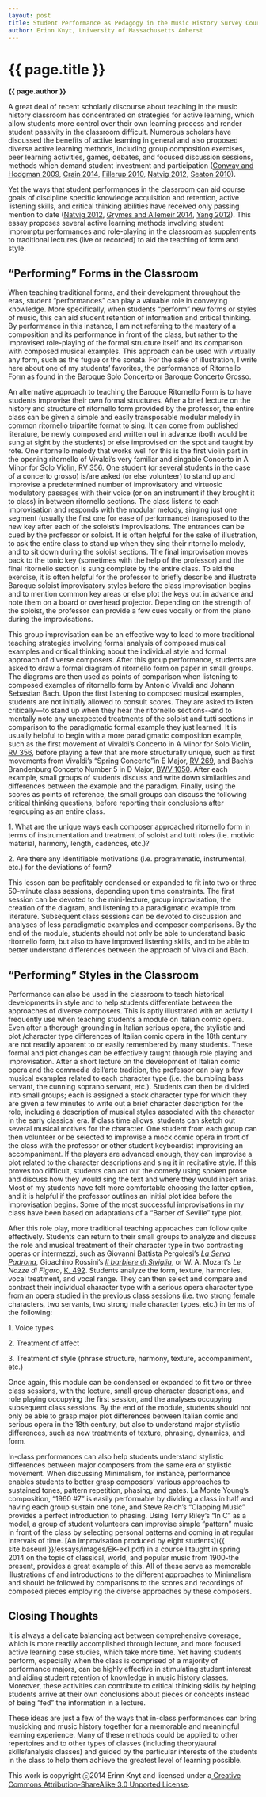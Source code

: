 ```yaml
---
layout: post
title: Student Performance as Pedagogy in the Music History Survey Course
author: Erinn Knyt, University of Massachusetts Amherst
---
```


{{ page.title }}
================
**{{ page.author }}**

A great deal of recent scholarly discourse about teaching in the music history classroom has concentrated on strategies for active learning, which allow students more control over their own learning process and render student passivity in the classroom difficult. Numerous scholars have discussed the benefits of active learning in general and also proposed diverse active learning methods, including group composition exercises, peer learning activities, games, debates, and focused discussion sessions, methods which demand student investment and participation ([Conway and Hodgman 2009](https://www.google.com/url?q=https%3A%2F%2Fopenlibrary.org%2Fworks%2FOL11994200W%2FTeaching_music_in_higher_education&sa=D&sntz=1&usg=AFQjCNGCeGOTd4gSjgT1Z_i0ZKVsBfZvvw), [Crain 2014](http://www.google.com/url?q=http%3A%2F%2Fwww.ams-net.org%2Fojs%2Findex.php%2Fjmhp%2Farticle%2Fview%2F110&sa=D&sntz=1&usg=AFQjCNFqyh3WH3l5bHZNPlgctfBIqNNFwA), [Fillerup 2010](https://www.google.com/url?q=https%3A%2F%2Fopenlibrary.org%2Fworks%2FOL15489350W%2FVitalizing_music_history_teaching&sa=D&sntz=1&usg=AFQjCNE-1fegfThXW2AHcfOG3_ECPTKKLA), [Natvig 2012](https://www.google.com/url?q=https%3A%2F%2Fopenlibrary.org%2Fworks%2FOL16557937W%2FThe_music_history_classroom&sa=D&sntz=1&usg=AFQjCNE-PrdoQcwihlzYZJbAyp8Cfl59pA), [Seaton 2010](https://www.google.com/url?q=https%3A%2F%2Fopenlibrary.org%2Fworks%2FOL15489350W%2FVitalizing_music_history_teaching&sa=D&sntz=1&usg=AFQjCNE-1fegfThXW2AHcfOG3_ECPTKKLA)).

Yet the ways that student performances in the classroom can aid course goals of discipline specific knowledge acquisition and retention, active listening skills, and critical thinking abilities have received only passing mention to date ([Natvig 2012](https://www.google.com/url?q=https%3A%2F%2Fopenlibrary.org%2Fworks%2FOL16557937W%2FThe_music_history_classroom&sa=D&sntz=1&usg=AFQjCNE-PrdoQcwihlzYZJbAyp8Cfl59pA), [Grymes and Allemeir 2014](http://www.google.com/url?q=http%3A%2F%2Fwww.ams-net.org%2Fojs%2Findex.php%2Fjmhp%2Farticle%2Fview%2F122&sa=D&sntz=1&usg=AFQjCNGx-cewQenvL932f8VyXBQ8rYLeGg), [Yang 2012](http://www.google.com/url?q=http%3A%2F%2Fwww.ams-net.org%2Fojs%2Findex.php%2Fjmhp%2Farticle%2Fview%2F54&sa=D&sntz=1&usg=AFQjCNFWMPQiOrrC_QTkaRD1bAkTOQxMQw)). This essay proposes several active learning methods involving student impromptu performances and role-playing in the classroom as supplements to traditional lectures (live or recorded) to aid the teaching of form and style.

## “Performing” Forms in the Classroom

When teaching traditional forms, and their development throughout the eras, student “performances” can play a valuable role in conveying knowledge.  More specifically, when students “perform” new forms or styles of music, this can aid student retention of information and critical thinking. By performance in this instance, I am not referring to the mastery of a composition and its performance in front of the class, but rather to the improvised role-playing of the formal structure itself and its comparison with composed musical examples.  This approach can be used with virtually any form, such as the fugue or the sonata.  For the sake of illustration, I write here about one of my students’ favorites, the performance of Ritornello Form as found in the Baroque Solo Concerto or Baroque Concerto Grosso.

An alternative approach to teaching the Baroque Ritornello Form is to have students improvise their own formal structures.  After a brief lecture on the history and structure of ritornello form provided by the professor, the entire class can be given a simple and easily transposable modular melody in common ritornello tripartite format to sing. It can come from published literature, be newly composed and written out in advance (both would be sung at sight by the students) or else improvised on the spot and taught by rote.  One ritornello melody that works well for this is the first violin part in the opening ritornello of Vivaldi’s very familiar and singable Concerto in A Minor for Solo Violin, <a href="http://imslp.org/wiki/Violin_Concerto_in_A_minor,_RV_356_(Vivaldi,_Antonio)">RV 356</a>. One student (or several students in the case of a concerto grosso) is/are asked (or else volunteer) to stand up and improvise a predetermined number of improvisatory and virtuosic modulatory passages with their voice (or on an instrument if they brought it to class) in between ritornello sections. The class listens to each improvisation and responds with the modular melody, singing just one segment (usually the first one for ease of performance) transposed to the new key after each of the soloist’s improvisations.  The entrances can be cued by the professor or soloist.  It is often helpful for the sake of illustration, to ask the entire class to stand up when they sing their ritornello melody, and to sit down during the soloist sections. The final improvisation moves back to the tonic key (sometimes with the help of the professor) and the final ritornello section is sung complete by the entire class. To aid the exercise, it is often helpful for the professor to briefly describe and illustrate Baroque soloist improvisatory styles before the class improvisation begins and to mention common key areas or else plot the keys out in advance and note them on a board or overhead projector. Depending on the strength of the soloist, the professor can provide a few cues vocally or from the piano during the improvisations.

This group improvisation can be an effective way to lead to more traditional teaching strategies involving formal analysis of composed musical examples and critical thinking about the individual style and formal approach of diverse composers.  After this group performance, students are asked to draw a formal diagram of ritornello form on paper in small groups. The diagrams are then used as points of comparison when listening to composed examples of ritornello form by Antonio Vivaldi and Johann Sebastian Bach. Upon the first listening to composed musical examples, students are not initially allowed to consult scores.  They are asked to listen critically—to stand up when they hear the ritornello sections--and to mentally note any unexpected treatments of the soloist and tutti sections in comparison to the paradigmatic formal example they just learned. It is usually helpful to begin with a more paradigmatic composition example, such as the first movement of Vivaldi’s Concerto in A Minor for Solo Violin, <a href="http://imslp.org/wiki/Violin_Concerto_in_A_minor,_RV_356_(Vivaldi,_Antonio)">RV 356</a>, before playing a few that are more structurally unique, such as first movements from Vivaldi’s “Spring Concerto”in E Major, <a href="http://imslp.org/wiki/Violin_Concerto_in_E_major,_RV_269_(Vivaldi,_Antonio)">RV 269</a>, and Bach’s Brandenburg Concerto Number 5 in D Major, <a href="http://imslp.org/wiki/Brandenburg_Concerto_No.5_in_D_major,_BWV_1050_(Bach,_Johann_Sebastian)">BWV 1050</a>. After each example, small groups of students discuss and write down similarities and differences between the example and the paradigm.  Finally, using the scores as points of reference, the small groups can discuss the following critical thinking questions, before reporting their conclusions after regrouping as an entire class.

​1. What are the unique ways each composer approached ritornello form in terms of instrumentation and treatment of soloist and tutti roles (i.e. motivic material, harmony, length, cadences, etc.)?

​2. Are there any identifiable motivations (i.e. programmatic, instrumental, etc.) for the deviations of form?

This lesson can be profitably condensed or expanded to fit into two or three 50-minute class sessions, depending upon time constraints. The first session can be devoted to the mini-lecture, group improvisation, the creation of the diagram, and listening to a paradigmatic example from literature.  Subsequent class sessions can be devoted to discussion and analyses of less paradigmatic examples and composer comparisons.  By the end of the module, students should not only be able to understand basic ritornello form, but also to have improved listening skills, and to be able to better understand differences between the approach of Vivaldi and Bach.

## “Performing” Styles in the Classroom

Performance can also be used in the classroom to teach historical developments in style and to help students differentiate between the approaches of diverse composers.  This is aptly illustrated with an activity I frequently use when teaching students a module on Italian comic opera.  Even after a thorough grounding in Italian serious opera, the stylistic and plot /character type differences of Italian comic opera in the 18th century are not readily apparent to or easily remembered by many students.  These formal and plot changes can be effectively taught through role playing and improvisation. After a short lecture on the development of Italian comic opera and the commedia dell’arte tradition, the professor can play a few musical examples related to each character type (i.e. the bumbling bass servant, the cunning soprano servant, etc.). Students can then be divided into small groups; each is assigned a stock character type for which they are given a few minutes to write out a brief character description for the role, including a description of musical styles associated with the character in the early classical era. If class time allows, students can sketch out several musical motives for the character.  One student from each group can then volunteer or be selected to improvise a mock comic opera in front of the class with the professor or other student keyboardist improvising an accompaniment. If the players are advanced enough, they can improvise a plot related to the character descriptions and sing it in recitative style. If this proves too difficult, students can act out the comedy using spoken prose and discuss how they would sing the text and where they would insert arias. Most of my students have felt more comfortable choosing the latter option, and it is helpful if the professor outlines an initial plot idea before the improvisation begins.  Some of the most successful improvisations in my class have been based on adaptations of a “Barber of Seville” type plot.

After this role play, more traditional teaching approaches can follow quite effectively.  Students can return to their small groups to analyze and discuss the role and musical treatment of their character type in two contrasting operas or intermezzi, such as Giovanni Battista Pergolesi’s <a href="http://imslp.org/wiki/La_serva_padrona_(Pergolesi,_Giovanni_Battista)">*La Serva Padrona*</a>, Gioachino Rossini’s <a href="http://imslp.org/wiki/Il_barbiere_di_Siviglia_(Rossini,_Gioacchino)">*Il barbiere di Siviglia*</a>, or W. A. Mozart’s *Le Nozze di Figaro*, <a href="http://imslp.org/wiki/Le_nozze_di_Figaro,_K.492_(Mozart,_Wolfgang_Amadeus)">K. 492</a>. Students analyze the form, texture, harmonies, vocal treatment, and vocal range. They can then select and compare and contrast their individual character type with a serious opera character type from an opera studied in the previous class sessions (i.e. two strong female characters, two servants, two strong male character types, etc.) in terms of the following:

​1.     Voice types

​2.     Treatment of affect

​3.     Treatment of style (phrase structure, harmony, texture, accompaniment, etc.)

Once again, this module can be condensed or expanded to fit two or three class sessions, with the lecture, small group character descriptions, and role playing occupying the first session, and the analyses occupying subsequent class sessions.  By the end of the module, students should not only be able to grasp major plot differences between Italian comic and serious opera in the 18th century, but also to understand major stylistic differences, such as new treatments of texture, phrasing, dynamics, and form.

In-class performances can also help students understand stylistic differences between major composers from the same era or stylistic movement. When discussing Minimalism, for instance, performance enables students to better grasp composers’ various approaches to sustained tones, pattern repetition, phasing, and gates.  La Monte Young’s composition, “1960 \#7” is easily performable by dividing a class in half and having each group sustain one tone, and Steve Reich’s “Clapping Music” provides a perfect introduction to phasing. Using Terry Riley’s “In C” as a model, a group of student volunteers can improvise simple “pattern” music in front of the class by selecting personal patterns and coming in at regular intervals of time. [An improvisation produced by eight students]({{ site.baseurl }}/essays/images/EK-ex1.pdf) in a course I taught in spring 2014 on the topic of classical, world, and popular music from 1900-the present, provides a great example of this. All of these serve as memorable illustrations of and introductions to the different approaches to Minimalism and should be followed by comparisons to the scores and recordings of composed pieces employing the diverse approaches by these composers.

## Closing Thoughts

It is always a delicate balancing act between comprehensive coverage, which is more readily accomplished through lecture, and more focused active learning case studies, which take more time. Yet having students perform, especially when the class is comprised of a majority of performance majors, can be highly effective in stimulating student interest and aiding student retention of knowledge in music history classes.  Moreover, these activities can contribute to critical thinking skills by helping students arrive at their own conclusions about pieces or concepts instead of being “fed” the information in a lecture.  

These ideas are just a few of the ways that in-class performances can bring musicking and music history together for a memorable and meaningful learning experience. Many of these methods could be applied to other repertoires and to other types of classes (including theory/aural skills/analysis classes) and guided by the particular interests of the students in the class to help them achieve the greatest level of learning possible.


This work is copyright ⓒ2014 Erinn Knyt and licensed under a[ ](http://www.google.com/url?q=http%3A%2F%2Fcreativecommons.org%2Flicenses%2Fby-sa%2F3.0%2F&sa=D&sntz=1&usg=AFQjCNG4j2oPozXv2_VqmmLiVAToFtwKdA)[Creative Commons Attribution-ShareAlike 3.0 Unported License](http://www.google.com/url?q=http%3A%2F%2Fcreativecommons.org%2Flicenses%2Fby-sa%2F3.0%2F&sa=D&sntz=1&usg=AFQjCNG4j2oPozXv2_VqmmLiVAToFtwKdA).


